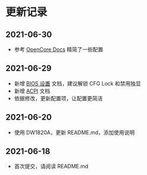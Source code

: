 # 更新记录

## 2021-06-30

- 参考 [OpenCore Docs](https://dortania.github.io/OpenCore-Install-Guide) 精简了一些配置

## 2021-06-29

- 新增 [BIOS 设置](DOC/BIOS.md) 文档，建议解锁 CFG Lock 和禁用独显
- 新增 [ACPI](DOC/ACPI.md) 文档
- 依据修改，更新配置项，让配置更简洁

## 2021-06-20

- 使用 DW1820A，更新 README.md，添加使用说明

## 2021-06-18

- 首次提交，请阅读 README.md
